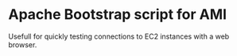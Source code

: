 # Apache Bootstrap script for AMI

Usefull for quickly testing connections to EC2 instances with a web browser.